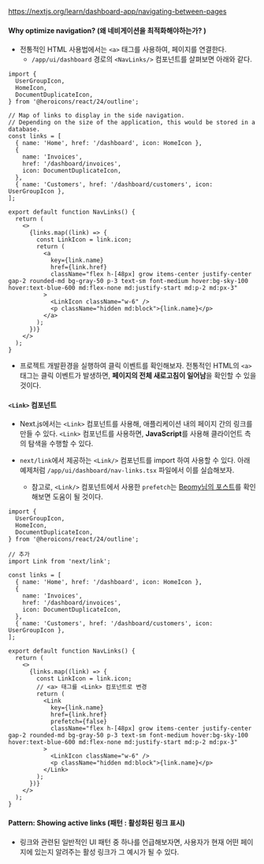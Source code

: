 https://nextjs.org/learn/dashboard-app/navigating-between-pages
#### Why optimize navigation? (왜 네비게이션을 최적화해야하는가? )

- 전통적인 HTML 사용법에서는 `<a>` 태그를 사용하여, 페이지를 연결한다.
	- `/app/ui/dashboard` 경로의 `<NavLinks/>` 컴포넌트를 살펴보면 아래와 같다.
```tsx
import {
  UserGroupIcon,
  HomeIcon,
  DocumentDuplicateIcon,
} from '@heroicons/react/24/outline';

// Map of links to display in the side navigation.
// Depending on the size of the application, this would be stored in a database.
const links = [
  { name: 'Home', href: '/dashboard', icon: HomeIcon },
  {
    name: 'Invoices',
    href: '/dashboard/invoices',
    icon: DocumentDuplicateIcon,
  },
  { name: 'Customers', href: '/dashboard/customers', icon: UserGroupIcon },
];
  
export default function NavLinks() {
  return (
    <>
      {links.map((link) => {
        const LinkIcon = link.icon;
        return (
          <a
            key={link.name}
            href={link.href}
            className="flex h-[48px] grow items-center justify-center gap-2 rounded-md bg-gray-50 p-3 text-sm font-medium hover:bg-sky-100 hover:text-blue-600 md:flex-none md:justify-start md:p-2 md:px-3"
          >
            <LinkIcon className="w-6" />
            <p className="hidden md:block">{link.name}</p>
          </a>
        );
      })}
    </>
  );
}
```

- 프로젝트 개발환경을 실행하여 클릭 이벤트를 확인해보자. 전통적인 HTML의 `<a>`태그는 클릭 이벤트가 발생하면, **페이지의 전체 새로고침이 일어남**을 확인할 수 있을 것이다.


#### `<Link>` 컴포넌트

- Next.js에서는 `<Link>` 컴포넌트를  사용해, 애플리케이션 내의 페이지 간의 링크를 만들 수 있다. `<Link>` 컴포넌트를 사용하면, **JavaScript**를 사용해 클라이언트 측의 탐색을 수행할 수 있다.

- `next/link`에서 제공하는 `<Link/>` 컴포넌트를 import 하여 사용할 수 있다. 아래 예제처럼 `/app/ui/dashboard/nav-links.tsx` 파일에서 이를 실습해보자. 
	- 참고로, `<Link/>` 컴포넌트에서 사용한 `prefetch`는 [Beomy님의 포스트](https://beomy.github.io/tech/browser/preload-preconnect-prefetch/)를 확인해보면 도움이 될 것이다.  

```tsx
import {
  UserGroupIcon,
  HomeIcon,
  DocumentDuplicateIcon,
} from '@heroicons/react/24/outline';

// 추가
import Link from 'next/link';

const links = [
  { name: 'Home', href: '/dashboard', icon: HomeIcon },
  {
    name: 'Invoices',
    href: '/dashboard/invoices',
    icon: DocumentDuplicateIcon,
  },
  { name: 'Customers', href: '/dashboard/customers', icon: UserGroupIcon },
];

export default function NavLinks() {
  return (
    <>
      {links.map((link) => {
        const LinkIcon = link.icon;
        // <a> 태그를 <Link> 컴포넌트로 변경
        return (
          <Link
            key={link.name}
            href={link.href}
            prefetch={false}
            className="flex h-[48px] grow items-center justify-center gap-2 rounded-md bg-gray-50 p-3 text-sm font-medium hover:bg-sky-100 hover:text-blue-600 md:flex-none md:justify-start md:p-2 md:px-3"
          >
            <LinkIcon className="w-6" />
            <p className="hidden md:block">{link.name}</p>
          </Link>
        );
      })}
    </>
  );
}
```


#### Pattern: Showing active links (패턴 : 활성화된 링크 표시)

- 링크와 관련된 일반적인 UI 패턴 중 하나를 언급해보자면, 사용자가 현재 어떤 페이지에 있는지 알려주는 활성 링크가 그 예시가 될 수 있다.